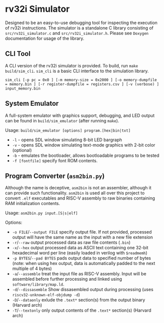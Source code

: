 # rv32i Simulator

Designed to be an easy-to-use debugging tool for inspecting the execution of rv32i instructions. The simulator is a standalone C library consisting of `src/rv32i_simulator.c` and `src/rv32i_simulator.h`. Please see `Doxygen` documentation for usage of the library.

## CLI Tool

A CLI version of the rv32i simulator is provided. To build, run `make build/sim_cli`. `sim_cli` is a basic CLI interface to the simulation library. 

`sim_cli [-p pc = 0x0 ] [-m memory-size = 0x2000 ] [-o memory-dumpfile = memory.bin ] [-r register-dumpfile = registers.csv ] [-v (verbose) ] input_memory.bin`

## System Emulator

A full-system emulator with graphics support, debugging, and LED output can be found in `build/sim_emulator` (after running `make`).

Usage: `build/sim_emulator [options] program.[hex|bin|txt]`
- `-l` - opens SDL window simulating 8-bit LED bargraph
- `-v` - opens SDL window simulating text-mode graphics with 2-bit color (optional)
- `-b` - emulates the bootloader, allows bootloadable programs to be tested
- `-f [fontfile]` specify font ROM contents.

## Program Converter (`asm2bin.py`)

Although the name is deceptive, `asm2bin` is not an assembler, although it can provide such functionality. `asm2bin` is used all over this project to convert `.elf` executables and RISC-V assembly to raw binaries containing RAM initialization contents.

Usage: `asm2bin.py input.[S|s|elf]`

Options:
- `-o FILE`/`--output FILE` specify output file. If not provided, processed output will have the same name as the input with a new file extension
- `-r`/`--raw` output processed data as raw file contents (`.bin`)
- `-x`/`--hex` output processed data as ASCII text containing one 32-bit hexadecimal word per line (easily loaded in verilog with `$readmemh`)
- `-p BYTES`/`--pad BYTES` pads output data to specified number of bytes (note: when using hex output, data is automatically padded to the next multiple of 4 bytes)
- `-a`/`--assemble` treat the input file as RISC-V assembly. Input will be assembled before further processing and linked using `software/library/map.ld`.
- `-d`/`--dissasemble` Show dissasembled output during processing (uses `riscv32-unknown-elf-objdump -d`)
- `-D`/`--dataonly` exlude the `.text*` section(s) from the output binary (Harvard arch)
- `-T`/`--textonly` only output contents of the `.text*` section(s) (Harvard arch)